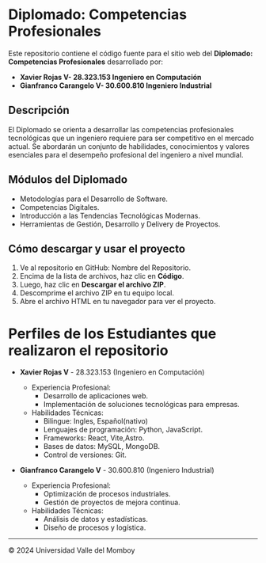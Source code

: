 # Diplomado: Competencias Profesionales

Este repositorio contiene el código fuente para el sitio web del **Diplomado: Competencias Profesionales** desarrollado por:
- **Xavier Rojas V- 28.323.153 Ingeniero en Computación**
- **Gianfranco Carangelo V- 30.600.810 Ingeniero Industrial**

## Descripción

El Diplomado se orienta a desarrollar las competencias profesionales tecnológicas que un ingeniero requiere para ser competitivo en el mercado actual. Se abordarán un conjunto de habilidades, conocimientos y valores esenciales para el desempeño profesional del ingeniero a nivel mundial.

## Módulos del Diplomado

- Metodologías para el Desarrollo de Software.
- Competencias Digitales.
- Introducción a las Tendencias Tecnológicas Modernas.
- Herramientas de Gestión, Desarrollo y Delivery de Proyectos.

## Cómo descargar y usar el proyecto

1. Ve al repositorio en GitHub: Nombre del Repositorio.
2. Encima de la lista de archivos, haz clic en **Código**.
3. Luego, haz clic en **Descargar el archivo ZIP**.
4. Descomprime el archivo ZIP en tu equipo local.
5. Abre el archivo HTML en tu navegador para ver el proyecto.

# Perfiles de los Estudiantes que realizaron el repositorio

- **Xavier Rojas V** - 28.323.153 (Ingeniero en Computación)
  - Experiencia Profesional:
    - Desarrollo de aplicaciones web.
    - Implementación de soluciones tecnológicas para empresas.
  - Habilidades Técnicas:
    - Bilingue: Ingles, Español(nativo)
    - Lenguajes de programación: Python, JavaScript.
    - Frameworks: React, Vite,Astro.
    - Bases de datos: MySQL, MongoDB.
    - Control de versiones: Git.

- **Gianfranco Carangelo V** - 30.600.810 (Ingeniero Industrial)
  - Experiencia Profesional:
    - Optimización de procesos industriales.
    - Gestión de proyectos de mejora continua.
  - Habilidades Técnicas:
    - Análisis de datos y estadísticas.
    - Diseño de procesos y logística.

---

© 2024 Universidad Valle del Momboy
